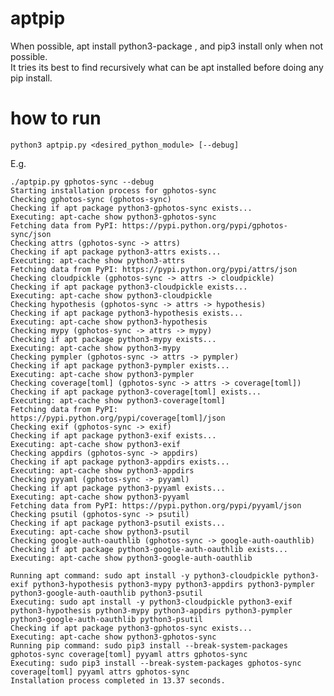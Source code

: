 # aptpip
When possible, apt install python3-package , and pip3 install only when not possible.   
It tries its best to find recursively what can be apt installed before doing any pip install.

# how to run
```python3 aptpip.py <desired_python_module> [--debug]```

E.g.
```
./aptpip.py gphotos-sync --debug
Starting installation process for gphotos-sync
Checking gphotos-sync (gphotos-sync)
Checking if apt package python3-gphotos-sync exists...
Executing: apt-cache show python3-gphotos-sync
Fetching data from PyPI: https://pypi.python.org/pypi/gphotos-sync/json
Checking attrs (gphotos-sync -> attrs)
Checking if apt package python3-attrs exists...
Executing: apt-cache show python3-attrs
Fetching data from PyPI: https://pypi.python.org/pypi/attrs/json
Checking cloudpickle (gphotos-sync -> attrs -> cloudpickle)
Checking if apt package python3-cloudpickle exists...
Executing: apt-cache show python3-cloudpickle
Checking hypothesis (gphotos-sync -> attrs -> hypothesis)
Checking if apt package python3-hypothesis exists...
Executing: apt-cache show python3-hypothesis
Checking mypy (gphotos-sync -> attrs -> mypy)
Checking if apt package python3-mypy exists...
Executing: apt-cache show python3-mypy
Checking pympler (gphotos-sync -> attrs -> pympler)
Checking if apt package python3-pympler exists...
Executing: apt-cache show python3-pympler
Checking coverage[toml] (gphotos-sync -> attrs -> coverage[toml])
Checking if apt package python3-coverage[toml] exists...
Executing: apt-cache show python3-coverage[toml]
Fetching data from PyPI: https://pypi.python.org/pypi/coverage[toml]/json
Checking exif (gphotos-sync -> exif)
Checking if apt package python3-exif exists...
Executing: apt-cache show python3-exif
Checking appdirs (gphotos-sync -> appdirs)
Checking if apt package python3-appdirs exists...
Executing: apt-cache show python3-appdirs
Checking pyyaml (gphotos-sync -> pyyaml)
Checking if apt package python3-pyyaml exists...
Executing: apt-cache show python3-pyyaml
Fetching data from PyPI: https://pypi.python.org/pypi/pyyaml/json
Checking psutil (gphotos-sync -> psutil)
Checking if apt package python3-psutil exists...
Executing: apt-cache show python3-psutil
Checking google-auth-oauthlib (gphotos-sync -> google-auth-oauthlib)
Checking if apt package python3-google-auth-oauthlib exists...
Executing: apt-cache show python3-google-auth-oauthlib

Running apt command: sudo apt install -y python3-cloudpickle python3-exif python3-hypothesis python3-mypy python3-appdirs python3-pympler python3-google-auth-oauthlib python3-psutil
Executing: sudo apt install -y python3-cloudpickle python3-exif python3-hypothesis python3-mypy python3-appdirs python3-pympler python3-google-auth-oauthlib python3-psutil
Checking if apt package python3-gphotos-sync exists...
Executing: apt-cache show python3-gphotos-sync
Running pip command: sudo pip3 install --break-system-packages gphotos-sync coverage[toml] pyyaml attrs gphotos-sync
Executing: sudo pip3 install --break-system-packages gphotos-sync coverage[toml] pyyaml attrs gphotos-sync
Installation process completed in 13.37 seconds.

```

